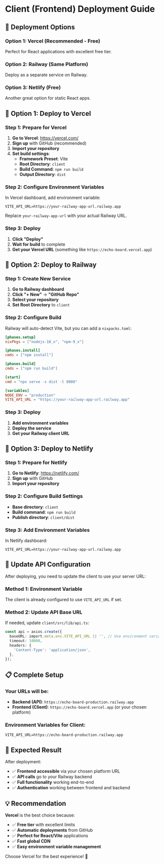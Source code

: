 # Client (Frontend) Deployment Guide

## 🎯 **Deployment Options**

### **Option 1: Vercel (Recommended - Free)**
Perfect for React applications with excellent free tier.

### **Option 2: Railway (Same Platform)**
Deploy as a separate service on Railway.

### **Option 3: Netlify (Free)**
Another great option for static React apps.

## 🚀 **Option 1: Deploy to Vercel**

### **Step 1: Prepare for Vercel**

1. **Go to Vercel**: https://vercel.com/
2. **Sign up** with GitHub (recommended)
3. **Import your repository**
4. **Set build settings**:
   - **Framework Preset**: Vite
   - **Root Directory**: `client`
   - **Build Command**: `npm run build`
   - **Output Directory**: `dist`

### **Step 2: Configure Environment Variables**

In Vercel dashboard, add environment variable:
```
VITE_API_URL=https://your-railway-app-url.railway.app
```

Replace `your-railway-app-url` with your actual Railway URL.

### **Step 3: Deploy**

1. **Click "Deploy"**
2. **Wait for build** to complete
3. **Get your Vercel URL** (something like `https://echo-board.vercel.app`)

## 🚀 **Option 2: Deploy to Railway**

### **Step 1: Create New Service**

1. **Go to Railway dashboard**
2. **Click "+ New"** → **"GitHub Repo"**
3. **Select your repository**
4. **Set Root Directory** to `client`

### **Step 2: Configure Build**

Railway will auto-detect Vite, but you can add a `nixpacks.toml`:

```toml
[phases.setup]
nixPkgs = ["nodejs-18_x", "npm-9_x"]

[phases.install]
cmds = ["npm install"]

[phases.build]
cmds = ["npm run build"]

[start]
cmd = "npx serve -s dist -l 8080"

[variables]
NODE_ENV = "production"
VITE_API_URL = "https://your-railway-app-url.railway.app"
```

### **Step 3: Deploy**

1. **Add environment variables**
2. **Deploy the service**
3. **Get your Railway client URL**

## 🚀 **Option 3: Deploy to Netlify**

### **Step 1: Prepare for Netlify**

1. **Go to Netlify**: https://netlify.com/
2. **Sign up** with GitHub
3. **Import your repository**

### **Step 2: Configure Build Settings**

- **Base directory**: `client`
- **Build command**: `npm run build`
- **Publish directory**: `client/dist`

### **Step 3: Add Environment Variables**

In Netlify dashboard:
```
VITE_API_URL=https://your-railway-app-url.railway.app
```

## 🔧 **Update API Configuration**

After deploying, you need to update the client to use your server URL:

### **Method 1: Environment Variable**
The client is already configured to use `VITE_API_URL` if set.

### **Method 2: Update API Base URL**
If needed, update `client/src/lib/api.ts`:

```typescript
const api = axios.create({
  baseURL: import.meta.env.VITE_API_URL || '', // Use environment variable
  timeout: 10000,
  headers: {
    'Content-Type': 'application/json',
  },
});
```

## 📋 **Complete Setup**

### **Your URLs will be:**
- **Backend (API)**: `https://echo-board-production.railway.app`
- **Frontend (Client)**: `https://echo-board.vercel.app` (or your chosen platform)

### **Environment Variables for Client:**
```
VITE_API_URL=https://echo-board-production.railway.app
```

## 🎉 **Expected Result**

After deployment:
- ✅ **Frontend accessible** via your chosen platform URL
- ✅ **API calls** go to your Railway backend
- ✅ **Full functionality** working end-to-end
- ✅ **Authentication** working between frontend and backend

## 💡 **Recommendation**

**Vercel** is the best choice because:
- ✅ **Free tier** with excellent limits
- ✅ **Automatic deployments** from GitHub
- ✅ **Perfect for React/Vite** applications
- ✅ **Fast global CDN**
- ✅ **Easy environment variable management**

Choose Vercel for the best experience! 🚀
